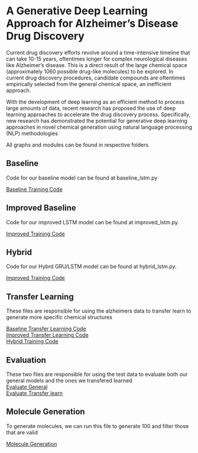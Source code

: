 # A Generative Deep Learning Approach for Alzheimer’s Disease Drug Discovery
Current drug discovery efforts revolve around a time-intensive timeline that can take 10-15 years, oftentimes longer for complex neurological diseases like Alzheimer’s disease. This is a direct result of the large chemical space (approximately 1060 possible drug-like molecules) to be explored. In current drug discovery procedures, candidate compounds are oftentimes empirically selected from the general chemical space, an inefficient approach. 

With the development of deep learning as an efficient method to process large amounts of data, recent research has proposed the use of deep learning approaches to accelerate the drug discovery process. Specifically, new research has demonstrated the potential for generative deep learning approaches in novel chemical generation using natural language processing (NLP) methodologies

All graphs and modules can be found in respective folders

## Baseline
Code for our baseline model can be found at baseline_lstm.py

[Baseline Training Code](baseline_lstm.py)

## Improved Baseline
Code for our improved LSTM model can be found at improved_lstm.py.

[Improved Training Code](improved_lstm.py)

## Hybrid
Code for our Hybrd GRU/LSTM model can be found at hybrid_lstm.py.

[Improved Training Code](hybrid_lstm.py)

## Transfer Learning
These files are responsible for using the alzheimers data to transfer learn to generate more specific chemical structures

[Baseline Transfer Learning Code](TL_baseline_lstm.py)<br>
[Improved Transfer Learning Code](TL_improved_lstm.py)<br>
[Hybrid Training Code](TL_hybrid.py)

## Evaluation
These two files are responsible for using the test data to evaluate both our general models and the ones we transfered learned<br>
[Evaluate General](evaluateModelGeneralDataset.py)<br>
[Evaluate Transfer learn](evaluateModelsSpecificDataset.py)

## Molecule Generation
To generate molecules, we can run this file to generate 100 and filter those that are valid

[Molecule Generation](molecule_generator.py)
